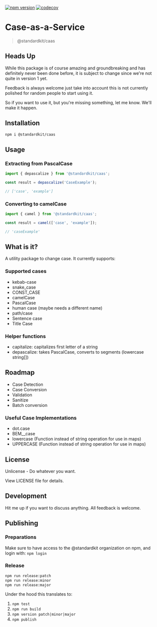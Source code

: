 
[![npm version](https://badge.fury.io/js/@standardkit%2Fcaas.svg?icon=si%3Anpm)](https://badge.fury.io/js/@standardkit%2Fcaas)
[![codecov](https://codecov.io/gh/standardkit/caas/graph/badge.svg?token=V91F3H7O2O)](https://codecov.io/gh/standardkit/caas)

# Case-as-a-Service
> @standardkit/caas

## Heads Up
While this package is of course amazing and groundbreaking and has definitely never been done before, 
it is subject to change since we're not quite in version 1 yet.

Feedback is always welcome just take into account this is not currently polished for random people to start using it.

So if you want to use it, but you're missing something, let me know. We'll make it happen.

## Installation

```bash
npm i @standardkit/caas
```

## Usage

### Extracting from PascalCase
```typescript
import { depascalize } from '@standardkit/caas';

const result = depascalize('CaseExample');

// ['case', 'example']
```

### Converting to camelCase

```typescript
import { camel } from '@standardkit/caas';

const result = camel(['case', 'example']);

// 'caseExample'
```


## What is it?

A utility package to change case. It currently supports:

### Supported cases

- kebab-case
- snake_case
- CONST_CASE
- camelCase
- PascalCase
- human case (maybe needs a different name)
- path/case
- Sentence case
- Title Case

### Helper functions

- capitalize: capitalizes first letter of a string
- depascalize: takes PascalCase, converts to segments (lowercase string[])


## Roadmap

- Case Detection
- Case Conversion
- Validation
- Sanitize
- Batch conversion

### Useful Case Implementations

- dot.case
- BEM\_\_case
- lowercase (Function instead of string operation for use in maps)
- UPPERCASE (Function instead of string operation for use in maps)

## License

Unlicense - Do whatever you want.

View LICENSE file for details.


## Development

Hit me up if you want to discuss anything. All feedback is welcome.

## Publishing

### Preparations
Make sure to have access to the @standardkit organization on npm, 
and login with: `npm login`

### Release

```bash
npm run release:patch
npm run release:minor
npm run release:major
```

Under the hood this translates to:
1. `npm test`
2. `npm run build`
3. `npm version patch|minor|major`
4. `npm publish`


